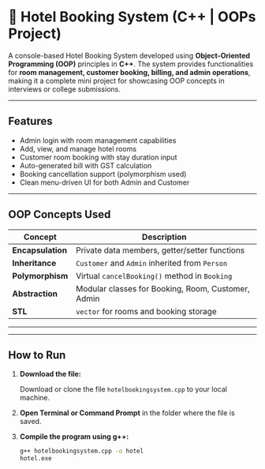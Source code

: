 # 🏨 Hotel Booking System (C++ | OOPs Project)

A console-based Hotel Booking System developed using **Object-Oriented Programming (OOP)** principles in **C++**. The system provides functionalities for **room management, customer booking, billing, and admin operations**, making it a complete mini project for showcasing OOP concepts in interviews or college submissions.

---

##  Features

- Admin login with room management capabilities
- Add, view, and manage hotel rooms
- Customer room booking with stay duration input
- Auto-generated bill with GST calculation
- Booking cancellation support (polymorphism used)
- Clean menu-driven UI for both Admin and Customer

---

## OOP Concepts Used

| Concept         | Description                                            |
|----------------|--------------------------------------------------------|
| **Encapsulation** | Private data members, getter/setter functions        |
| **Inheritance**   | `Customer` and `Admin` inherited from `Person`      |
| **Polymorphism**  | Virtual `cancelBooking()` method in `Booking`       |
| **Abstraction**   | Modular classes for Booking, Room, Customer, Admin  |
| **STL**           | `vector` for rooms and booking storage              |

---


---

##  How to Run

1. **Download the file:**

   Download or clone the file `hotelbookingsystem.cpp` to your local machine.

2. **Open Terminal or Command Prompt** in the folder where the file is saved.

3. **Compile the program using g++:**

   ```bash
   g++ hotelbookingsystem.cpp -o hotel
   hotel.exe     

